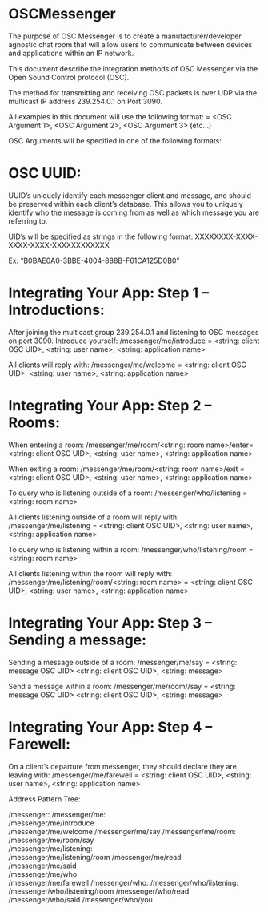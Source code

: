 # OSCMessenger

The purpose of OSC Messenger is to create a manufacturer/developer agnostic chat room that will allow users to communicate between devices and applications within an IP network.

This document describe the integration methods of OSC Messenger via the Open Sound Control protocol (OSC).

The method for transmitting and receiving OSC packets is over UDP via the multicast IP address 239.254.0.1 on Port 3090.

All examples in this document will use the following format:
<OSC Address Pattern> = <OSC Argument 1>, <OSC Argument 2>, <OSC Argument 3> (etc…)

OSC Arguments will be specified in one of the following formats:
<OSC Argument Type: Description>
<OSC Argument Type: Example>

# OSC UUID:

UUID’s uniquely identify each messenger client and message, and should be preserved within each client’s database. This allows you to uniquely identify who the message is coming from as well as which message you are referring to.

UID’s will be specified as strings in the following format:
XXXXXXXX-XXXX-XXXX-XXXX-XXXXXXXXXXXX

Ex:
“B0BAE0A0-3BBE-4004-888B-F61CA125D0B0”

# Integrating Your App: Step 1 – Introductions:

After joining the multicast group 239.254.0.1 and listening to OSC messages on port 3090.
Introduce yourself:
/messenger/me/introduce = <string: client OSC UID>, <string: user name>, <string: application name>

All clients will reply with:
/messenger/me/welcome = <string: client OSC UID>, <string: user name>, <string: application name>


# Integrating Your App: Step 2 – Rooms:

When entering a room:
/messenger/me/room/<string: room name>/enter= <string: client OSC UID>, <string: user name>, <string: application name>

When exiting a room:
/messenger/me/room/<string: room name>/exit = <string: client OSC UID>, <string: user name>, <string: application name>

To query who is listening outside of a room:
/messenger/who/listening = <string: room name>

All clients listening outside of a room will reply with:
/messenger/me/listening = <string: client OSC UID>, <string: user name>, <string: application name>

To query who is listening within a room:
/messenger/who/listening/room = <string: room name>

All clients listening within the room will reply with:
/messenger/me/listening/room/<string: room name> = <string: client OSC UID>, <string: user name>, <string: application name>


# Integrating Your App: Step 3 – Sending a message:

Sending a message outside of a room:
/messenger/me/say = <string: message OSC UID> <string: client OSC UID>, <string: message>

Send a message within a room:
/messenger/me/room/<room name>/say = <string: message OSC UID> <string: client OSC UID>, <string: message>


# Integrating Your App: Step 4 – Farewell:

On a client’s departure from messenger, they should declare they are leaving with:
/messenger/me/farewell = <string: client OSC UID>, <string: user name>, <string: application name>

Address Pattern Tree:

/messenger:
  /messenger/me:				
		/messenger/me/introduce			
		/messenger/me/welcome
    /messenger/me/say
    /messenger/me/room:							
		  /messenger/me/room/say		
	  /messenger/me/listening:				
      /messenger/me/listening/room
    /messenger/me/read				
    /messenger/me/said				
    /messenger/me/who				
    /messenger/me/farewell
  /messenger/who:
    /messenger/who/listening:
      /messenger/who/listening/room
    /messenger/who/read
    /messenger/who/said
    /messenger/who/you
